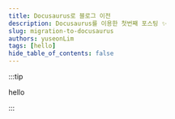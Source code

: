 ```yaml
---
title: Docusaurus로 블로그 이전
description: Docusaurus를 이용한 첫번째 포스팅 ✨
slug: migration-to-docusaurus
authors: yuseonLim
tags: [hello]
hide_table_of_contents: false
---
```


:::tip

hello

:::
